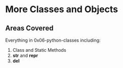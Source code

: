 # More Classes and Objects
## Areas Covered
Everything in 0x06-python-classes including:
1. Class and Static Methods
2. __str__ and __repr__
3. __del__
